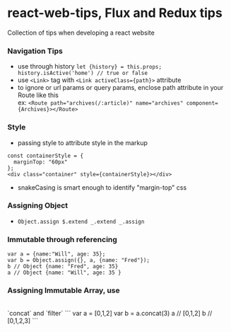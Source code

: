 # react-web-tips, Flux and Redux tips
Collection of tips when developing a react website

### Navigation Tips
* use through history `let {history} = this.props; history.isActive('home') // true or false`
* use `<Link>` tag with `<Link activeClass={path}>` attribute
* to ignore or url params or query params, enclose path attribute in your Route like this
  <br /> ex: `<Route path="archives(/:article)" name="archives" component={Archives}></Route>`
  
### Style
* passing style to attribute style in the markup
```
const containerStyle = {
  marginTop: "60px"
};
<div class="container" style={containerStyle}></div>
```
* snakeCasing is smart enough to identify "margin-top" css

### Assigning Object
* `Object.assign $.extend _.extend _.assign`

### Immutable through referencing
```
var a = {name:"Will", age: 35};
var b = Object.assign({}, a, {name: "Fred"});
b // Object {name: "Fred", age: 35}
a // Object {name: "Will", age: 35 }
```

### Assigning Immutable Array, use 
<br />
`concat` and `filter`
```
var a = [0,1,2]
var b = a.concat(3)
a // [0,1,2]
b // [0,1,2,3]
```
